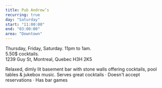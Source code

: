 ```yaml
---
title: Pub Andrew’s
recurring: true
day: "Saturday"
start: "11:00:00"
end: "03:00:00"
area: "Downtown"
---
```


Thursday, Friday, Saturday. 11pm to 1am.<br>
5.50$ cocktails.<br>
1239 Guy St, Montreal, Quebec H3H 2K5

<!-- more -->

Relaxed, dimly lit basement bar with stone walls offering cocktails, pool tables & jukebox music. Serves great cocktails · Doesn't accept reservations · Has bar games